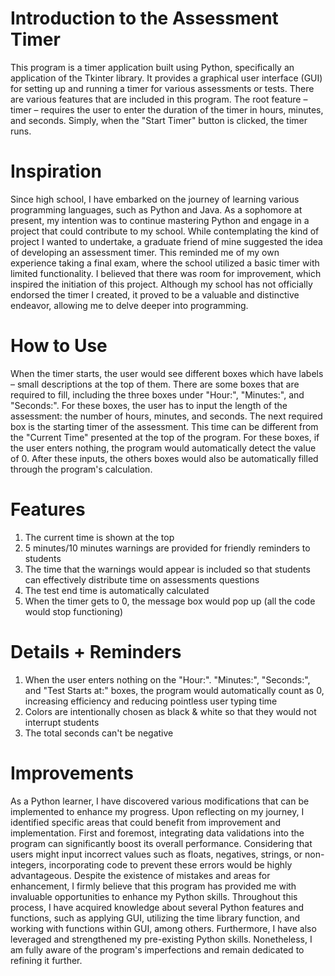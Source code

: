 # Introduction to the Assessment Timer
This program is a timer application built using Python, specifically an application of the Tkinter library. It provides a graphical user interface (GUI) for setting up and running a timer for various assessments or tests. There are various features that are included in this program. The root feature – timer – requires the user to enter the duration of the timer in hours, minutes, and seconds. Simply, when the "Start Timer" button is clicked, the timer runs. 

# Inspiration
Since high school, I have embarked on the journey of learning various programming languages, such as Python and Java. As a sophomore at present, my intention was to continue mastering Python and engage in a project that could contribute to my school. While contemplating the kind of project I wanted to undertake, a graduate friend of mine suggested the idea of developing an assessment timer. This reminded me of my own experience taking a final exam, where the school utilized a basic timer with limited functionality. I believed that there was room for improvement, which inspired the initiation of this project. Although my school has not officially endorsed the timer I created, it proved to be a valuable and distinctive endeavor, allowing me to delve deeper into programming.
 

# How to Use
When the timer starts, the user would see different boxes which have labels – small descriptions at the top of them. There are some boxes that are required to fill, including the three boxes under "Hour:", "Minutes:", and "Seconds:". For these boxes, the user has to input the length of the assessment: the number of hours, minutes, and seconds. The next required box is the starting timer of the assessment. This time can be different from the "Current Time" presented at the top of the program. For these boxes, if the user enters nothing, the program would automatically detect the value of 0. After these inputs, the others boxes would also be automatically filled through the program's calculation. 

# Features
1. The current time is shown at the top
2. 5 minutes/10 minutes warnings are provided for friendly reminders to students
3. The time that the warnings would appear is included so that students can effectively distribute time on assessments questions
4. The test end time is automatically calculated
5. When the timer gets to 0, the message box would pop up (all the code would stop functioning)

# Details + Reminders 
1. When the user enters nothing on the "Hour:". "Minutes:", "Seconds:", and "Test Starts at:" boxes, the program would automatically count as 0, increasing efficiency and reducing pointless user typing time
2. Colors are intentionally chosen as black & white so that they would not interrupt students
3. The total seconds can't be negative

# Improvements 
As a Python learner, I have discovered various modifications that can be implemented to enhance my progress. Upon reflecting on my journey, I identified specific areas that could benefit from improvement and implementation. First and foremost, integrating data validations into the program can significantly boost its overall performance. Considering that users might input incorrect values such as floats, negatives, strings, or non-integers, incorporating code to prevent these errors would be highly advantageous. Despite the existence of mistakes and areas for enhancement, I firmly believe that this program has provided me with invaluable opportunities to enhance my Python skills. Throughout this process, I have acquired knowledge about several Python features and functions, such as applying GUI, utilizing the time library function, and working with functions within GUI, among others. Furthermore, I have also leveraged and strengthened my pre-existing Python skills. Nonetheless, I am fully aware of the program's imperfections and remain dedicated to refining it further.

